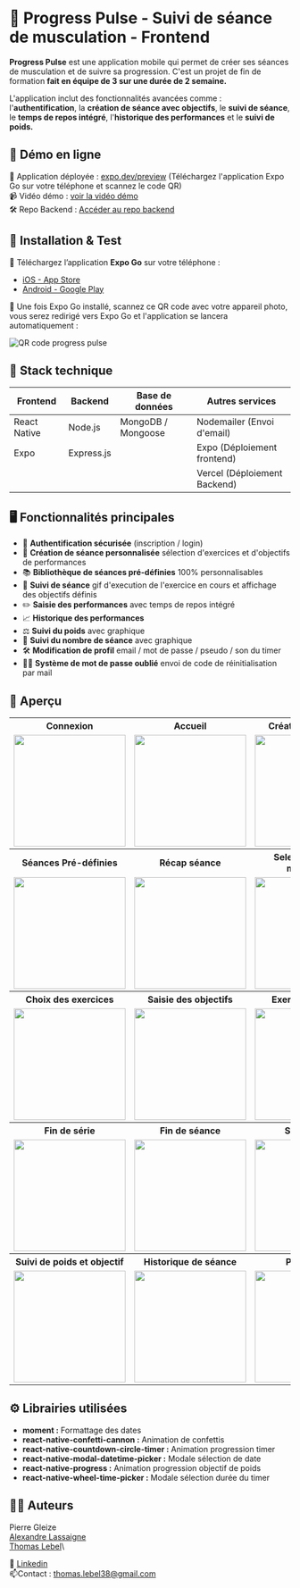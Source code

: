 
# 💪 Progress Pulse - Suivi de séance de musculation - Frontend

**Progress Pulse** est une application mobile qui permet de créer ses séances de musculation et de suivre sa progression. C'est un projet de fin de formation **fait en équipe de 3 sur une durée de 2 semaine.**

 L'application inclut des fonctionnalités avancées comme : l'**authentification**, la **création de séance avec objectifs**, le **suivi de séance**, le **temps de repos intégré**, l'**historique des performances** et le **suivi de poids.**

## 🚀 Démo en ligne
🔗 Application déployée : [expo.dev/preview](https://expo.dev/preview/update?message=Stable%20Version&updateRuntimeVersion=1.0.0&createdAt=2025-03-20T15%3A18%3A36.741Z&slug=exp&projectId=073b9ab9-b0d3-452b-8356-4ca49a271182&group=30af1b4d-2424-4643-8852-07171c3f5399) (Téléchargez l'application Expo Go sur votre téléphone et scannez le code QR)\
📹 Vidéo démo : [voir la vidéo démo](https://www.youtube.com/watch?v=Osh-E0SRI3U)\
🛠️ Repo Backend : [Accéder au repo backend](https://github.com/ThomasLebel/ProgressPulse-Backend)

## 📱 Installation & Test
📲 Téléchargez l’application **Expo Go** sur votre téléphone :  
* [iOS - App Store](https://apps.apple.com/app/expo-go/id982107779)  
* [Android - Google Play](https://play.google.com/store/apps/details?id=host.exp.exponent&hl=fr&gl=US)

📸 Une fois Expo Go installé, scannez ce QR code avec votre appareil photo, vous serez redirigé vers Expo Go et l'application se lancera automatiquement :


![QR code progress pulse](https://github.com/user-attachments/assets/eb01de40-3c8e-43e9-82fa-b209862ac629)



## 🧱 Stack technique

| Frontend  | Backend | Base de données | Autres services |
| -------- |-------| ---------------| ---------------|
|React Native|Node.js|MongoDB / Mongoose | Nodemailer (Envoi d'email)|
|Expo|Express.js|| Expo (Déploiement frontend)|
||||Vercel (Déploiement Backend)|


## 🖥️ Fonctionnalités principales

*   🔐 **Authentification sécurisée** (inscription / login)
*   💪 **Création de séance personnalisée** sélection d'exercices et d'objectifs de performances
*   📚 **Bibliothèque de séances pré-définies** 100% personnalisables
*   👀 **Suivi de séance** gif d'execution de l'exercice en cours et affichage des objectifs définis
*    ✏️ **Saisie des performances** avec temps de repos intégré
*   📈 **Historique des performances** 
*   ⚖️ **Suivi du poids** avec graphique
*   🚀 **Suivi du nombre de séance** avec graphique
*   🛠️ **Modification de profil** email / mot de passe / pseudo / son du timer
*   🤷‍♂️ **Système de mot de passe oublié** envoi de code de réinitialisation par mail

## 📸 Aperçu

<table>
  <tr>
    <th>Connexion</th>
    <th>Accueil</th>
    <th>Création de séance</th>
  </tr>
  <tr>
    <td><img src="https://github.com/user-attachments/assets/54fc4f13-18c9-43c0-a9c5-d3bdf0d8da13" width="200"/></td>
    <td><img src="https://github.com/user-attachments/assets/4d67ca60-228c-4adf-a8aa-1dd6c1157f1c" width="200"/></td>
    <td><img src="https://github.com/user-attachments/assets/f01c66af-7f0b-44bd-b484-cbb82167e6c0" width="200"/></td>
  </tr>
  <tr>
    <th>Séances Pré-définies</th>
    <th>Récap séance</th>
    <th>Selection groupe musculaire</th>
  </tr>
  <tr>
    <td><img src="https://github.com/user-attachments/assets/4c7d81e7-60a5-4d6a-a7e0-11cd91c9400c" width="200"/></td>
    <td><img src="https://github.com/user-attachments/assets/4ed9ca8a-5ad9-427b-aa0a-e1895b5a8983" width="200"/></td>
    <td><img src="https://github.com/user-attachments/assets/84dfb17d-04b2-46ff-82ba-69ac471c8798" width="200"/></td>
  </tr>
  <tr>
    <th>Choix des exercices</th>
    <th>Saisie des objectifs</th>
    <th>Exercice en cours</th>
  </tr>
  <tr>
    <td><img src="https://github.com/user-attachments/assets/2558957a-a1ac-43d7-b1ed-af612b18d64c" width="200"/></td>
    <td><img src="https://github.com/user-attachments/assets/73faea5a-fb27-406b-b263-be03b5ba724a" width="200"/></td>
    <td><img src="https://github.com/user-attachments/assets/7dab817c-55e9-4f2b-95e5-84cfe79001e3" width="200"/></td>
  </tr>
  <tr>
    <th>Fin de série</th>
    <th>Fin de séance</th>
    <th>Statistiques</th>
  </tr>
  <tr>
    <td><img src="https://github.com/user-attachments/assets/4302641d-c400-49bb-96c2-c4d516d8da4f" width="200"/></td>
    <td><img src="https://github.com/user-attachments/assets/12f0a9ea-b7ea-4bad-ac79-9ccafdfe884a" width="200"/></td>
    <td><img src="https://github.com/user-attachments/assets/22f9e1b5-e771-4a5b-81a4-850d6bf188a4" width="200"/></td>
  </tr>
    <th>Suivi de poids et objectif</th>
    <th>Historique de séance</th>
    <th>Paramètres</th>
  </tr>
  <tr>
    <td><img src="https://github.com/user-attachments/assets/e703e66f-b555-4e9d-98ab-a6ecfa33f810" width="200"/></td>
    <td><img src="https://github.com/user-attachments/assets/5c5112e4-bbb7-45a1-96cb-681421852f76" width="200"/></td>
    <td><img src="https://github.com/user-attachments/assets/c5681b16-88f2-49e6-809d-301156c335ce" width="200"/></td>
  </tr>
</table>

## ⚙️ Librairies utilisées
* **moment :** Formattage des dates
* **react-native-confetti-cannon :** Animation de confettis
* **react-native-countdown-circle-timer :** Animation progression timer
* **react-native-modal-datetime-picker :** Modale sélection de date
* **react-native-progress :** Animation progression objectif de poids
* **react-native-wheel-time-picker :** Modale sélection durée du timer

## 👨‍💻 Auteurs
Pierre Gleize\
[Alexandre Lassaigne](https://github.com/AlexandreLass)\
[Thomas Lebel](https://github.com/ThomasLebel)\

🔗 [Linkedin](https://www.linkedin.com/in/thomas-lebel-6047ba129/)\
📫Contact : thomas.lebel38@gmail.com


